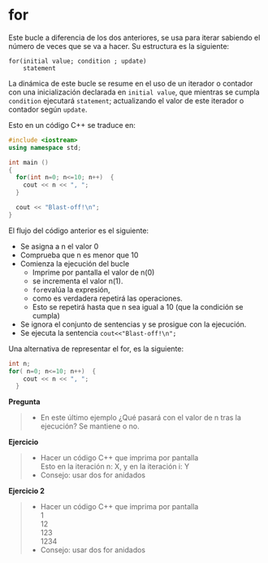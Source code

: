 # for

Este bucle a diferencia de los dos anteriores, se usa para iterar sabiendo el número de veces que se va a hacer. Su estructura es la siguiente:
``` 
for(initial value; condition ; update)
    statement
```

La dinámica de este bucle se resume en el uso de un iterador o contador con una inicialización declarada en `initial value`, que mientras se cumpla `condition` ejecutará `statement`; actualizando el valor de este iterador o contador según `update`.

Esto en un código C++ se traduce en:
```cpp
#include <iostream>
using namespace std;

int main ()
{
  for(int n=0; n<=10; n++)  {
    cout << n << ", ";
  }

  cout << "Blast-off!\n";
}
```
El flujo del código anterior es el siguiente:
- Se asigna a n el valor 0
- Comprueba que n es menor que 10
- Comienza la ejecución del bucle
  - Imprime por pantalla el valor de n(0)
  - se incrementa el valor n(1).
  - `for`evalúa la expresión,
  - como es verdadera repetirá las operaciones.
  - Esto se repetirá hasta que n sea igual a 10 (que la condición se cumpla)
- Se ignora el conjunto de sentencias y se prosigue con la ejecución.
- Se ejecuta la sentencia `cout<<"Blast-off!\n";`

Una alternativa de representar el for, es la siguiente:
```cpp
int n;
for( n=0; n<=10; n++)  {
    cout << n << ", ";
  }
```

**Pregunta**
>- En este último ejemplo ¿Qué pasará con el valor de n tras la ejecución? Se mantiene o no.

**Ejercicio**
>- Hacer un código C++ que imprima por pantalla <br> Esto en la iteración n: X, y en la iteración i: Y
>- Consejo: usar dos for anidados


**Ejercicio 2**
>- Hacer un código C++ que imprima por pantalla <br> 1 <br> 12 <br> 123 <br> 1234
>- Consejo: usar dos for anidados


